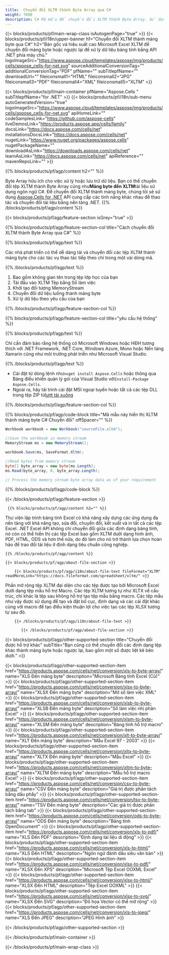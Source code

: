 ```yaml
---
title:  Chuyển đổi XLTM thành Byte Array qua C#
weight: 7690
description: C# Mã mẫu để chuyển đổi XLTM thành Byte Array. Sử dụng mã này để chuyển đổi Excel XLTM sang Byte Array trong VB.NET, Asp.NET hoặc bất kỳ ứng dụng dựa trên .NET nào.
---
```

{{< blocks/products/pf/main-wrap-class isAutogenPage="true" >}}
{{< blocks/products/pf/i18n/upper-banner h1="Chuyển đổi XLTM thành mảng byte qua C#" h2="Bản gốc và hiệu suất cao Microsoft Excel XLTM để chuyển đổi mảng byte hoặc ngược lại để xử lý dữ liệu bảng tính bằng API .NET phía máy chủ." logoImageSrc="https://www.aspose.cloud/templates/aspose/img/products/cells/aspose_cells-for-net.svg" sourceAdditionalConversionTag="" additionalConversionTag="PDF" pfName="" subTitlepfName="" downloadUrl="" fileiconsmall1="HTML" fileiconsmall2="JPG" fileiconsmall3="PDF" fileiconsmall4="XML" fileiconsmall5="XLTM" >}}

{{< blocks/products/pf/main-container pfName="Aspose.Cells " subTitlepfName="for .NET" >}}
{{< blocks/products/pf/i18n/sub-menu autoGeneratedVersion="true" logoImageSrc="https://www.aspose.cloud/templates/aspose/img/products/cells/aspose_cells-for-net.svg" apiHomeLink="" codeSamplesLink="https://github.com/aspose-cells" liveDemosLink="https://products.aspose.app/cells/family" docsLink="https://docs.aspose.com/cells/net" installationsDocsLink="https://docs.aspose.com/cells/net" nugetLink="https://www.nuget.org/packages/aspose.cells" nugetPackageName="" downloadAsLink="https://downloads.aspose.com/cells/net" learnAsLink="https://docs.aspose.com/cells/net" apiReference="" mavenRepoLink="" >}}

{{% blocks/products/pf/agp/content h2="" %}}

 Byte Array hữu ích cho việc xử lý hoặc lưu trữ dữ liệu. Bạn có thể chuyển đổi tệp XLTM thành Byte Array cũng như**Mảng byte đến XLTM**tài liệu sử dụng ngôn ngữ C#. Để chuyển đổi XLTM thành mảng byte, chúng tôi sẽ sử dụng
 [Aspose.Cells for .NET](https://products.aspose.com/cells/net) 
 API cung cấp các tính năng khác nhau để thao tác và chuyển đổi tài liệu bằng nền tảng .NET.
{{% /blocks/products/pf/agp/content %}}

{{< blocks/products/pf/agp/feature-section isGrey="true" >}}

{{% blocks/products/pf/agp/feature-section-col title="Cách chuyển đổi XLTM thành Byte Array qua C#" %}}

{{% blocks/products/pf/agp/text %}}

 Các nhà phát triển có thể dễ dàng tải và chuyển đổi các tệp XLTM thành mảng byte cho các tác vụ thao tác tiếp theo chỉ trong một vài dòng mã.

{{% /blocks/products/pf/agp/text %}}

1.  Bao gồm không gian tên trong tệp lớp học của bạn
1.  Tải đầu vào XLTM Tệp bằng Sổ làm việc
1.  Khởi tạo đối tượng MemoryStream
1.  Chuyển đổi dữ liệu luồng thành mảng byte
1.  Xử lý dữ liệu theo yêu cầu của bạn

{{% /blocks/products/pf/agp/feature-section-col %}}

{{% blocks/products/pf/agp/feature-section-col title="yêu cầu hệ thống" %}}

{{% blocks/products/pf/agp/text %}}

 Chỉ cần đảm bảo rằng hệ thống có Microsoft Windows hoặc HĐH tương thích với .NET Framework, .NET Core, Windows Azure, Mono hoặc Nền tảng Xamarin cũng như môi trường phát triển như Microsoft Visual Studio.

{{% /blocks/products/pf/agp/text %}}

-  Cài đặt từ dòng lệnh như<code>nuget install Aspose.Cells</code> hoặc thông qua Bảng điều khiển quản lý gói của Visual Studio với<code>Install-Package Aspose.Cells</code>.
-  Ngoài ra, hãy tải trình cài đặt MSI ngoại tuyến hoặc tất cả các tệp DLL trong tệp ZIP từ<a href="https://downloads.aspose.com/cells/net">lượt tải xuống</a>

{{% /blocks/products/pf/agp/feature-section-col %}}

{{% blocks/products/pf/agp/code-block title="Mã mẫu này hiển thị XLTM thành mảng byte C# Chuyển đổi" offSpacer="" %}}

```cs
Workbook workbook = new Workbook("sourceFile.xltm");

//Save the workbook in memory stream
MemoryStream ms = new MemoryStream();

workbook.Save(ms, SaveFormat.Xltm);

//Read bytes from memory stream
byte[] byte_array = new byte[ms.Length];
ms.Read(byte_array, 0, byte_array.Length);

// Process the memory stream byte array data as of your requirement 

```

{{% /blocks/products/pf/agp/code-block %}}

{{< /blocks/products/pf/agp/feature-section >}}

<!-- aboutfile Starts -->
      
     {{% blocks/products/pf/agp/content h2="" %}}

Thư viện lập trình bảng tính Excel có khả năng xây dựng các ứng dụng đa nền tảng với khả năng tạo, sửa đổi, chuyển đổi, kết xuất và in tất cả các tệp Excel. .NET Excel API không chỉ chuyển đổi giữa các định dạng bảng tính, nó còn có thể hiển thị các tệp Excel bao gồm XLTM dưới dạng hình ảnh, PDF, HTML, ODS và hơn thế nữa, do đó làm cho nó trở thành lựa chọn hoàn hảo để trao đổi tài liệu ở định dạng tiêu chuẩn công nghiệp.



    {{% /blocks/products/pf/agp/content %}}

    {{< blocks/products/pf/agp/about-file-section >}}

        {{< blocks/products/pf/agp/i18n/about-file-text fileFormat="XLTM" readMoreLink="https://docs.fileformat.com/spreadsheet/xltm/" >}}
Phần mở rộng tệp XLTM đại diện cho các tệp được tạo bởi Microsoft Excel dưới dạng tệp mẫu hỗ trợ Macro. Các tệp XLTM tương tự như XLTX về cấu trúc, chỉ khác là tệp sau không hỗ trợ tạo tệp mẫu bằng macro. Các tệp mẫu như vậy được sử dụng để tạo và đặt bố cục, định dạng và các cài đặt khác cùng với macro để tạo điều kiện thuận lợi cho việc tạo các tệp XLSX tương tự sau đó.

        {{< /blocks/products/pf/agp/i18n/about-file-text >}}

           {{< /blocks/products/pf/agp/about-file-section >}}

<!-- aboutfile Ends -->

{{< blocks/products/pf/agp/other-supported-section title="Chuyển đổi được hỗ trợ khác" subTitle="Bạn cũng có thể chuyển đổi các định dạng tệp khác thành mảng byte hoặc ngược lại, bao gồm một số được liệt kê bên dưới." >}}

{{< blocks/products/pf/agp/other-supported-section-item href="https://products.aspose.com/cells/net/conversion/xls-to-byte-array/" name="XLS Đến mảng byte" description="Microsoft Bảng tính Excel (Cũ)" >}} {{< blocks/products/pf/agp/other-supported-section-item href="https://products.aspose.com/cells/net/conversion/xlsx-to-byte-array/" name="XLSX Đến mảng byte" description="Mở sổ làm việc XML" >}} {{< blocks/products/pf/agp/other-supported-section-item href="https://products.aspose.com/cells/net/conversion/xlsb-to-byte-array/" name="XLSB Đến mảng byte" description="Sổ làm việc nhị phân Excel" >}} {{< blocks/products/pf/agp/other-supported-section-item href="https://products.aspose.com/cells/net/conversion/xlsm-to-byte-array/" name="XLSM Đến mảng byte" description="Bảng tính hỗ trợ macro" >}} {{< blocks/products/pf/agp/other-supported-section-item href="https://products.aspose.com/cells/net/conversion/xlt-to-byte-array/" name="XLT Đến mảng byte" description="Mẫu Excel 97 - 2003" >}} {{< blocks/products/pf/agp/other-supported-section-item href="https://products.aspose.com/cells/net/conversion/xltx-to-byte-array/" name="XLTX Đến mảng byte" description="Mẫu Excel" >}} {{< blocks/products/pf/agp/other-supported-section-item href="https://products.aspose.com/cells/net/conversion/xltm-to-byte-array/" name="XLTM Đến mảng byte" description="Mẫu hỗ trợ macro Excel" >}} {{< blocks/products/pf/agp/other-supported-section-item href="https://products.aspose.com/cells/net/conversion/csv-to-byte-array/" name="CSV Đến mảng byte" description="Giá trị được phân tách bằng dấu phẩy" >}} {{< blocks/products/pf/agp/other-supported-section-item href="https://products.aspose.com/cells/net/conversion/tsv-to-byte-array/" name="TSV Đến mảng byte" description="Các giá trị được phân tách bằng tab" >}} {{< blocks/products/pf/agp/other-supported-section-item href="https://products.aspose.com/cells/net/conversion/ods-to-byte-array/" name="ODS Đến mảng byte" description="Bảng tính OpenDocument" >}} {{< blocks/products/pf/agp/other-supported-section-item href="https://products.aspose.com/cells/net/conversion/xls-to-pdf/" name="XLS Đến PDF" description="Định dạng tài liệu di động" >}} {{< blocks/products/pf/agp/other-supported-section-item href="https://products.aspose.com/cells/net/conversion/xls-to-html/" name="XLS Đến HTML" description="Ngôn ngữ đánh dấu siêu văn bản" >}} {{< blocks/products/pf/agp/other-supported-section-item href="https://products.aspose.com/cells/net/conversion/xlsx-to-pdf/" name="XLSX Đến XPS" description="Microsoft Tệp Excel OOXML Excel" >}} {{< blocks/products/pf/agp/other-supported-section-item href="https://products.aspose.com/cells/net/conversion/xlsx-to-html/" name="XLSX Đến HTML" description="Tệp Excel OOXML" >}} {{< blocks/products/pf/agp/other-supported-section-item href="https://products.aspose.com/cells/net/conversion/xlsx-to-svg/" name="XLSX Đến SVG" description="Đồ họa Vector có thể mở rộng" >}} {{< blocks/products/pf/agp/other-supported-section-item href="https://products.aspose.com/cells/net/conversion/xls-to-jpeg/" name="XLS Đến JPEG" description="JPEG Hình ảnh" >}} 

{{< /blocks/products/pf/agp/other-supported-section >}}

{{< /blocks/products/pf/main-container >}}
    
{{< /blocks/products/pf/main-wrap-class >}}
